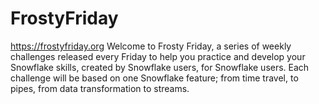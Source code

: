 # FrostyFriday
https://frostyfriday.org
Welcome to Frosty Friday, a series of weekly challenges released every Friday to help you practice and develop your Snowflake skills, created by Snowflake users, for Snowflake users. Each challenge will be based on one Snowflake feature; from time travel, to pipes, from data transformation to streams.
